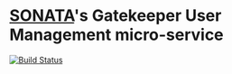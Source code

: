 # [SONATA](http://www.sonata-nfv.eu)'s Gatekeeper User Management micro-service
[![Build Status](http://jenkins.sonata-nfv.eu/buildStatus/icon?job=son-gkeeper)](http://jenkins.sonata-nfv.eu/job/son-gkeeper)

